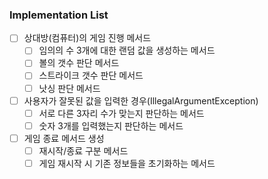 ### Implementation List
- [ ] 상대방(컴퓨터)의 게임 진행 메서드
  - [ ] 임의의 수 3개에 대한 랜덤 값을 생성하는 메서드
  - [ ] 볼의 갯수 판단 메서드
  - [ ] 스트라이크 갯수 판단 메서드
  - [ ] 낫싱 판단 메서드
- [ ] 사용자가 잘못된 값을 입력한 경우(IllegalArgumentException)
  - [ ] 서로 다른 3자리 수가 맞는지 판단하는 메서드
  - [ ] 숫자 3개를 입력했는지 판단하는 메서드
- [ ] 게임 종료 메서드 생성
  - [ ] 재시작/종료 구분 메서드
  - [ ] 게임 재시작 시 기존 정보들을 초기화하는 메서드